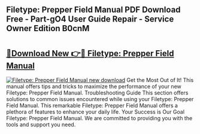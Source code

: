 ## Filetype: Prepper Field Manual PDF Download Free - Part-gO4 User Guide Repair - Service Owner Edition B0cnM

# <h2><a href="http://bc28800.oget.top/?id=Filetype%3a+Prepper+Field+Manual">🔗Download New 👉🔴 Filetype: Prepper Field Manual</a></h2>

[![Filetype: Prepper Field Manual new download](https://i.imgur.com/5g1atiW.png)](http://bc28800.oget.top/?id=Filetype%3a+Prepper+Field+Manual)
Get the Most Out of It! This manual offers tips and tricks to maximize the performance of your new Filetype: Prepper Field Manual. Troubleshooting Guide This section offers solutions to common issues encountered while using your Filetype: Prepper Field Manual. This remarkable Filetype: Prepper Field Manual offers a plethora of features to enhance your daily life. Your Success is Our Goal Filetype: Prepper Field Manual. We are committed to providing you with the tools and support you need.
